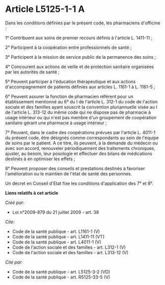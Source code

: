 # Article L5125-1-1 A

Dans les conditions définies par le présent code, les pharmaciens d'officine : 

1° Contribuent aux soins de premier recours définis à l'article L. 1411-11 ; 

2° Participent à la coopération entre professionnels de santé ; 

3° Participent à la mission de service public de la permanence des soins ; 

4° Concourent aux actions de veille et de protection sanitaire organisées par les autorités de santé ; 

5° Peuvent participer à l'éducation thérapeutique et aux actions d'accompagnement de patients définies aux articles L. 1161-1
à L. 1161-5 ; 

6° Peuvent assurer la fonction de pharmacien référent pour un établissement mentionné au 6° du I de l'article L. 312-1 du
code de l'action sociale et des familles ayant souscrit la convention pluriannuelle visée au I de l'article L. 313-12 du même
code qui ne dispose pas de pharmacie à usage intérieur ou qui n'est pas membre d'un groupement de coopération sanitaire
gérant une pharmacie à usage intérieur ; 

7° Peuvent, dans le cadre des coopérations prévues par l'article L. 4011-1 du présent code, être désignés comme
correspondants au sein de l'équipe de soins par le patient. A ce titre, ils peuvent, à la demande du médecin ou avec son
accord, renouveler périodiquement des traitements chroniques, ajuster, au besoin, leur posologie et effectuer des bilans de
médications destinés à en optimiser les effets ; 

8° Peuvent proposer des conseils et prestations destinés à favoriser l'amélioration ou le maintien de l'état de santé des
personnes. 

Un décret en Conseil d'Etat fixe les conditions d'application des 7° et 8°.

**Liens relatifs à cet article**

_Créé par_:

  - Loi n°2009-879 du 21 juillet 2009 - art. 38

_Cite_:

  - Code de la santé publique - art. L1161-1 (V)
  - Code de la santé publique - art. L1411-11 (VT)
  - Code de la santé publique - art. L4011-1 (V)
  - Code de l'action sociale et des familles - art. L312-1 (V)
  - Code de l'action sociale et des familles - art. L313-12 (V)

_Cité par_:

  - Code de la santé publique - art. L5125-3-2 (VD)
  - Code de la santé publique - art. R5125-33-5 (V)
